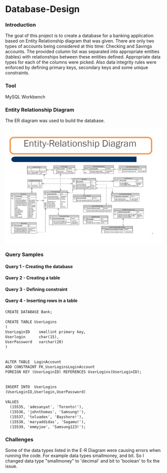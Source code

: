 # Database-Design

### Introduction
The goal of this project is to create a database for a banking application based on Entity Relationship diagram that was given.
There are only two types of accounts being considered at this time: Checking and Savings accounts. The provided column list was separated into appropriate entities (tables) with relationships between these entities defined. 
Appropriate data types for each of the columns were picked. Also data integrity rules were enforced by defining primary keys, secondary keys and some unique constraints.

### Tool
MySQL Workbench

### Entity Relationship Diagram
The ER diagram was used to build the database.

![alt text](Entity_Relationship_Diagram.PNG)

### Query Samples
#### Query 1 - Creating the database
#### Query 2 - Creating a table
#### Query 3 - Defining constraint
#### Query 4 - Inserting rows in a table

```
CREATE DATABASE Bank; 

CREATE TABLE UserLogins
(
UserLoginID    smallint primary key,
Userlogin      char(15),
UserPassword   varchar(20)
)


ALTER TABLE  LoginAccount
ADD CONSTRAINT FK_UserLoginsLoginAccount
FOREIGN KEY (UserLoginID) REFERENCES UserLogins(UserLoginID);


INSERT INTO  UserLogins
(UserLoginID,Userlogin,UserPassword)

VALUES  
  (15535, 'adesanyat', 'Toronto!'), 
  (15536, 'johnthomas', 'Samsung!'), 
  (15537, 'toluadex', 'Bayshore!'), 
  (15538, 'maryaddidas', 'Sagamu!'), 
  (15539, 'emmyjoe', 'Samsung123!'); 
```


### Challenges
Some of the data types listed in the E-R Diagram were causing errors when running the code. For example data types smallmoney, and bit.
So I changed data type "smallmoney" to 'decimal' and bit to 'boolean' to fix the issue.
